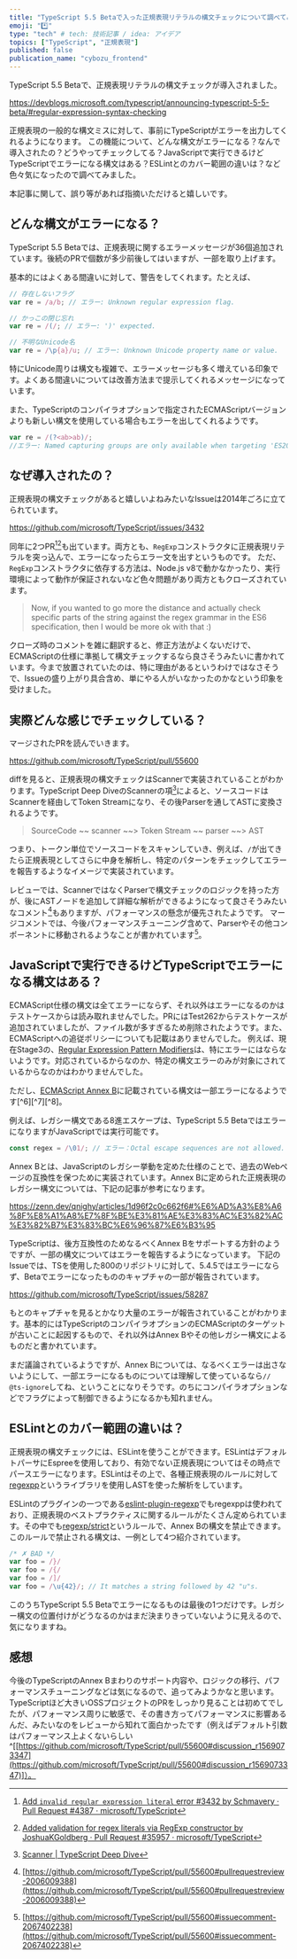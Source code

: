 ```yaml
---
title: "TypeScript 5.5 Betaで入った正規表現リテラルの構文チェックについて調べてみた"
emoji: "*️⃣"
type: "tech" # tech: 技術記事 / idea: アイデア
topics: ["TypeScript", "正規表現"]
published: false
publication_name: "cybozu_frontend"
---
```


TypeScript 5.5 Betaで、正規表現リテラルの構文チェックが導入されました。

https://devblogs.microsoft.com/typescript/announcing-typescript-5-5-beta/#regular-expression-syntax-checking

正規表現の一般的な構文ミスに対して、事前にTypeScriptがエラーを出力してくれるようになります。
この機能について、どんな構文がエラーになる？なんで導入されたの？どうやってチェックしてる？JavaScriptで実行できるけどTypeScriptでエラーになる構文はある？ESLintとのカバー範囲の違いは？など色々気になったので調べてみました。

本記事に関して、誤り等があれば指摘いただけると嬉しいです。

## どんな構文がエラーになる？

TypeScript 5.5 Betaでは、正規表現に関するエラーメッセージが36個追加されています。後続のPRで個数が多少前後してはいますが、一部を取り上げます。

基本的にはよくある間違いに対して、警告をしてくれます。たとえば、

```js
// 存在しないフラグ
var re = /a/b; // エラー: Unknown regular expression flag.

// かっこの閉じ忘れ
var re = /(/; // エラー: ')' expected.

// 不明なUnicode名
var re = /\p{a}/u; // エラー: Unknown Unicode property name or value.
```

特にUnicode周りは構文も複雑で、エラーメッセージも多く増えている印象です。よくある間違いについては改善方法まで提示してくれるメッセージになっています。

また、TypeScriptのコンパイラオプションで指定されたECMAScriptバージョンよりも新しい構文を使用している場合もエラーを出してくれるようです。

```js
var re = /(?<ab>ab)/;
//エラー: Named capturing groups are only available when targeting 'ES2018' or later.
```

## なぜ導入されたの？

正規表現の構文チェックがあると嬉しいよねみたいなIssueは2014年ごろに立てられています。

https://github.com/microsoft/TypeScript/issues/3432

同年に2つPR[^1][^2]も出ています。両方とも、`RegExp`コンストラクタに正規表現リテラルを突っ込んで、エラーになったらエラー文を出すというものです。
ただ、`RegExp`コンストラクタに依存する方法は、Node.js v8で動かなかったり、実行環境によって動作が保証されないなど色々問題があり両方ともクローズされています。

> Now, if you wanted to go more the distance and actually check specific parts of the string against the regex grammar in the ES6 specification, then I would be more ok with that :)

クローズ時のコメントを雑に翻訳すると、修正方法がよくないだけで、ECMAScriptの仕様に準拠して構文チェックするなら良さそうみたいに書かれています。今まで放置されていたのは、特に理由があるというわけではなさそうで、Issueの盛り上がり具合含め、単にやる人がいなかったのかなという印象を受けました。

## 実際どんな感じでチェックしている？

マージされたPRを読んでいきます。

https://github.com/microsoft/TypeScript/pull/55600

diffを見ると、正規表現の構文チェックはScannerで実装されていることがわかります。TypeScript Deep DiveのScannerの項[^3]によると、ソースコードはScannerを経由してToken Streamになり、その後Parserを通してASTに変換されるようです。

> SourceCode ~~ scanner ~~> Token Stream ~~ parser ~~> AST

つまり、トークン単位でソースコードをスキャンしていき、例えば、`/`が出てきたら正規表現としてさらに中身を解析し、特定のパターンをチェックしてエラーを報告するようなイメージで実装されています。

レビューでは、ScannerではなくParserで構文チェックのロジックを持った方が、後にASTノードを追加して詳細な解析ができるようになって良さそうみたいなコメント[^4]もありますが、パフォーマンスの懸念が優先されたようです。
マージコメントでは、今後パフォーマンスチューニング含めて、Parserやその他コンポーネントに移動されるようなことが書かれています[^5]。

## JavaScriptで実行できるけどTypeScriptでエラーになる構文はある？

ECMAScript仕様の構文は全てエラーにならず、それ以外はエラーになるのかはテストケースからは読み取れませんでした。PRにはTest262からテストケースが追加されていましたが、ファイル数が多すぎるため削除されたようです。また、ECMAScriptへの追従ポリシーについても記載はありませんでした。
例えば、現在Stage3の、[Regular Expression Pattern Modifiers](https://github.com/tc39/proposal-regexp-modifiers)は、特にエラーにはならないようです。対応されているからなのか、特定の構文エラーのみが対象にされているからなのかはわかりませんでした。

ただし、[ECMAScript Annex B](https://tc39.es/ecma262/multipage/additional-ecmascript-features-for-web-browsers.html#sec-additional-ecmascript-features-for-web-browsers_)に記載されている構文は一部エラーになるようです[^6][^7][^8]。

例えば、レガシー構文である8進エスケープは、TypeScript 5.5 BetaではエラーになりますがJavaScriptでは実行可能です。

```ts
const regex = /\01/; // エラー：Octal escape sequences are not allowed. Use the syntax '\x01'.
```

Annex Bとは、JavaScriptのレガシー挙動を定めた仕様のことで、過去のWebページの互換性を保つために実装されています。Annex Bに定められた正規表現のレガシー構文については、下記の記事が参考になります。

https://zenn.dev/qnighy/articles/1d96f2c0c662f6#%E6%AD%A3%E8%A6%8F%E8%A1%A8%E7%8F%BE%E3%81%AE%E3%83%AC%E3%82%AC%E3%82%B7%E3%83%BC%E6%96%87%E6%B3%95

TypeScriptは、後方互換性のためなるべくAnnex Bをサポートする方針のようですが、一部の構文についてはエラーを報告するようになっています。
下記のIssueでは、TSを使用した800のリポジトリに対して、5.4.5ではエラーにならず、Betaでエラーになったもののキャプチャの一部が報告されています。

https://github.com/microsoft/TypeScript/issues/58287

もとのキャプチャを見るとかなり大量のエラーが報告されていることがわかります。基本的にはTypeScriptのコンパイラオプションのECMAScriptのターゲットが古いことに起因するもので、それ以外はAnnex Bやその他レガシー構文によるものだと書かれています。

まだ議論されているようですが、Annex Bについては、なるべくエラーは出さないようにして、一部エラーになるものについては理解して使っているなら`// @ts-ignore`してね、ということになりそうです。のちにコンパイラオプションなどでフラグによって制御できるようになるかも知れません。

## ESLintとのカバー範囲の違いは？

正規表現の構文チェックには、ESLintを使うことができます。ESLintはデフォルトパーサにEspreeを使用しており、有効でない正規表現についてはその時点でパースエラーになります。ESLintはその上で、各種正規表現のルールに対して[regexpp](https://github.com/eslint-community/regexpp)というライブラリを使用しASTを使った解析をしています。

ESLintのプラグインの一つである[eslint-plugin-regexp](https://github.com/ota-meshi/eslint-plugin-regexp)でもregexppは使われており、正規表現のベストプラクティスに関するルールがたくさん定められています。その中でも[regexp/strict](https://ota-meshi.github.io/eslint-plugin-regexp/rules/strict.html#regexp-strict)というルールで、Annex Bの構文を禁止できます。
このルールで禁止される構文は、一例として4つ紹介されています。

```js
/* ✗ BAD */
var foo = /}/
var foo = /{/
var foo = /]/
var foo = /\u{42}/; // It matches a string followed by 42 "u"s.
```

このうちTypeScript 5.5 Betaでエラーになるものは最後の1つだけです。レガシー構文の位置付けがどうなるのかはまだ決まりきっていないように見えるので、気になりますね。

## 感想

今後のTypeScriptのAnnex Bまわりのサポート内容や、ロジックの移行、パフォーマンスチューニングなどは気になるので、追ってみようかなと思います。TypeScriptほど大きいOSSプロジェクトのPRをしっかり見ることは初めてでしたが、パフォーマンス周りに敏感で、その書き方ってパフォーマンスに影響あるんだ、みたいなのをレビューから知れて面白かったです（例えばデフォルト引数はパフォーマンス上よくないらしい^[[https://github.com/microsoft/TypeScript/pull/55600#discussion_r1569073347](https://github.com/microsoft/TypeScript/pull/55600#discussion_r1569073347)]）。

[^1]: [Add `invalid regular expression literal` error #3432 by Schmavery · Pull Request #4387 · microsoft/TypeScript](https://github.com/microsoft/TypeScript/pull/4387)
[^2]: [Added validation for regex literals via RegExp constructor by JoshuaKGoldberg · Pull Request #35957 · microsoft/TypeScript](https://github.com/microsoft/TypeScript/pull/35957)
[^3]: [Scanner | TypeScript Deep Dive](https://basarat.gitbook.io/typescript/overview/scanner)
[^4]: [https://github.com/microsoft/TypeScript/pull/55600#pullrequestreview-2006009388](https://github.com/microsoft/TypeScript/pull/55600#pullrequestreview-2006009388)
[^5]: [https://github.com/microsoft/TypeScript/pull/55600#issuecomment-2067402238](https://github.com/microsoft/TypeScript/pull/55600#issuecomment-2067402238)
[^6]: [https://github.com/microsoft/TypeScript/pull/58295](https://github.com/microsoft/TypeScript/pull/58295)
[^7]: [https://github.com/microsoft/TypeScript/pull/58320](https://github.com/microsoft/TypeScript/pull/58320)
[^8]: [https://github.com/microsoft/TypeScript/issues/58287](https://github.com/microsoft/TypeScript/issues/58287)
